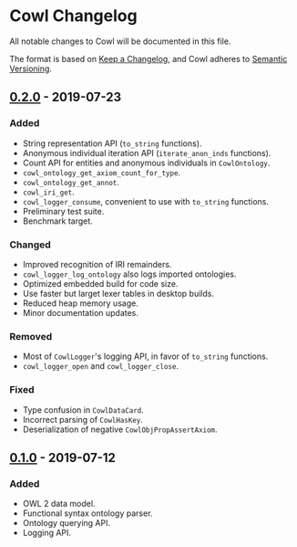 # Cowl Changelog

All notable changes to Cowl will be documented in this file.

The format is based on [Keep a Changelog](https://keepachangelog.com/en/1.0.0/), and
Cowl adheres to [Semantic Versioning](https://semver.org/spec/v2.0.0.html).

## [0.2.0] - 2019-07-23
### Added
- String representation API (`to_string` functions).
- Anonymous individual iteration API (`iterate_anon_inds` functions).
- Count API for entities and anonymous individuals in `CowlOntology`.
- `cowl_ontology_get_axiom_count_for_type`.
- `cowl_ontology_get_annot`.
- `cowl_iri_get`.
- `cowl_logger_consume`, convenient to use with `to_string` functions.
- Preliminary test suite.
- Benchmark target.

### Changed
- Improved recognition of IRI remainders.
- `cowl_logger_log_ontology` also logs imported ontologies.
- Optimized embedded build for code size.
- Use faster but larget lexer tables in desktop builds.
- Reduced heap memory usage.
- Minor documentation updates.


### Removed
- Most of `CowlLogger`'s logging API, in favor of `to_string` functions.
- `cowl_logger_open` and `cowl_logger_close`.

### Fixed
- Type confusion in `CowlDataCard`.
- Incorrect parsing of `CowlHasKey`.
- Deserialization of negative `CowlObjPropAssertAxiom`.

## [0.1.0] - 2019-07-12
### Added
- OWL 2 data model.
- Functional syntax ontology parser.
- Ontology querying API.
- Logging API.

[0.2.0]: https://github.com/sisinflab-swot/cowl/compare/v0.1.0...v0.2.0
[0.1.0]: https://github.com/sisinflab-swot/cowl/releases/tag/v0.1.0
